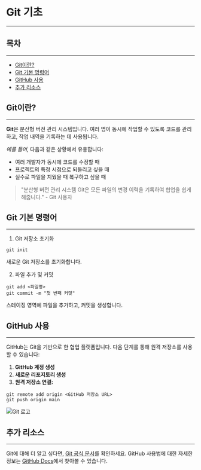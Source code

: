 # Git 기초
---

## 목차
---

- [Git이란?](#git이란)
- [Git 기본 명령어](#git-기본-명령어)
- [GitHub 사용](#github-사용)
- [추가 리소스](#추가-리소스)

## Git이란?
---
**Git**은 분산형 버전 관리 시스템입니다. 여러 명이 동시에 작업할 수 있도록 코드를 관리하고, 작업 내역을 기록하는 데 사용됩니다.

*예를 들어,* 다음과 같은 상황에서 유용합니다:

- 여러 개발자가 동시에 코드를 수정할 때
- 프로젝트의 특정 시점으로 되돌리고 싶을 때
- 실수로 파일을 지웠을 때 복구하고 싶을 때

>"분산형 버전 관리 시스템 Git은 모든 파일의 변경 이력을 기록하여 협업을 쉽게 해줍니다." - Git 사용자

## Git 기본 명령어
---

1. Git 저장소 초기화
```
git init
```
새로운 Git 저장소를 초기화합니다.

2. 파일 추가 및 커밋
```
git add <파일명>
git commit -m "첫 번째 커밋"
```
스테이징 영역에 파일을 추가하고, 커밋을 생성합니다.

## GitHub 사용
---

GitHub는 Git을 기반으로 한 협업 플랫폼입니다. 다음 단계를 통해 원격 저장소를 사용할 수 있습니다:

1. **GitHub 계정 생성**
2. **새로운 리포지토리 생성**
3. **원격 저장소 연결:**
```
git remote add origin <GitHub 저장소 URL>
git push origin main
```
![Git 로고](https://git-scm.com/images/logos/downloads/Git-Logo-2Color.png)

## 추가 리소스
---

Git에 대해 더 알고 싶다면, [Git 공식 문서](https://git-scm.com/doc)를 확인하세요.
GitHub 사용법에 대한 자세한 정보는 [GitHub Docs](https://docs.github.com/en)에서 찾아볼 수 있습니다.
